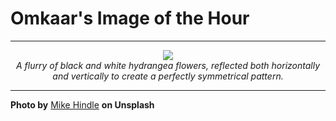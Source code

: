 # Omkaar's Image of the Hour

---

<div align="center">

<a href="https://unsplash.com/photos/symmetrical-pattern-of-white-flowers-frames-a-black-space-9LKpsL_LI1M">
  <img src="https://images.unsplash.com/photo-1752254091842-3f26af77d5f2?crop=entropy&cs=tinysrgb&fit=max&fm=jpg&ixid=M3w3NjA2Nzh8MHwxfHJhbmRvbXx8fHx8fHx8fDE3NTMxOTY0MDB8&ixlib=rb-4.1.0&q=80&w=1080" style="max-width:100%; height:auto;">
</a>

<br>
<i>A flurry of black and white hydrangea flowers, reflected both horizontally and vertically to create a perfectly symmetrical pattern.</i>

</div>

---

**Photo by** [Mike Hindle](https://unsplash.com/@mikehindle) **on Unsplash**
